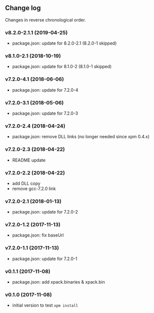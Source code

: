## Change log

Changes in reverse chronological order.

### v8.2.0-2.1.1 (2019-04-25)

- package.json: update for 8.2.0-2.1 (8.2.0-1 skipped)

### v8.1.0-2.1 (2018-10-19)

- package.json: update for 8.1.0-2 (8.1.0-1 skipped)

### v7.2.0-4.1 (2018-06-06)

- package.json: update for 7.2.0-4

### v7.2.0-3.1 (2018-05-06)

- package.json: update for 7.2.0-3

### v7.2.0-2.4 (2018-04-24)

- package.json: remove DLL links (no longer needed since xpm 0.4.x)

### v7.2.0-2.3 (2018-04-22)

- README update

### v7.2.0-2.2 (2018-04-22)

- add DLL copy
- remove gcc-7.2.0 link

### v7.2.0-2.1 (2018-01-13)

- package.json: update for 7.2.0-2

### v7.2.0-1.2 (2017-11-13)

- package.json: fix baseUrl

### v7.2.0-1.1 (2017-11-13)

- package.json: update for 7.2.0-1

### v0.1.1 (2017-11-08)

- package.json: add xpack.binaries & xpack.bin

### v0.1.0 (2017-11-08)

- initial version to test `xpm install`
